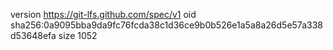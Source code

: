 version https://git-lfs.github.com/spec/v1
oid sha256:0a9095bba9da9fc76fcda38c1d36ce9b0b526e1a5a8a26d5e57a338d53648efa
size 1052
